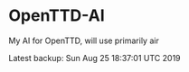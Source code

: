 # OpenTTD-AI
My AI for OpenTTD, will use primarily air

Latest backup: Sun Aug 25 18:37:01 UTC 2019
